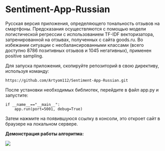 # Sentiment-App-Russian
Русская версия приложения, определяющего тональность отзывов на смартфоны. Предсказания осуществляются с помощью модели логистической регрессии с использованием TF-IDF векторизатора, затренированной на отзывах, полученных с сайта goods.ru. Во избежании ситуации с несбалансированными классами (всего доступно 8786 позитивных отзывов и 1045 негативных), применен positive sampling.

Для запуска приложения, скопируйте репозиторий в свою директиву, используя команду:
```
https://github.com/Artyom112/Sentiment-App-Russian.git
```

После установки необходимых библиотек, перейдите в файл app.py и запустите:
```
if __name__=="__main__":
    app.run(port=5001, debug=True)
```

Затем нажмите на появившуюся ссылку в консоли, это откроет сайт в браузере на локальном сервере.

**Демонстрация работы алгоритма:**

![](/images/new_gif_image.gif)
